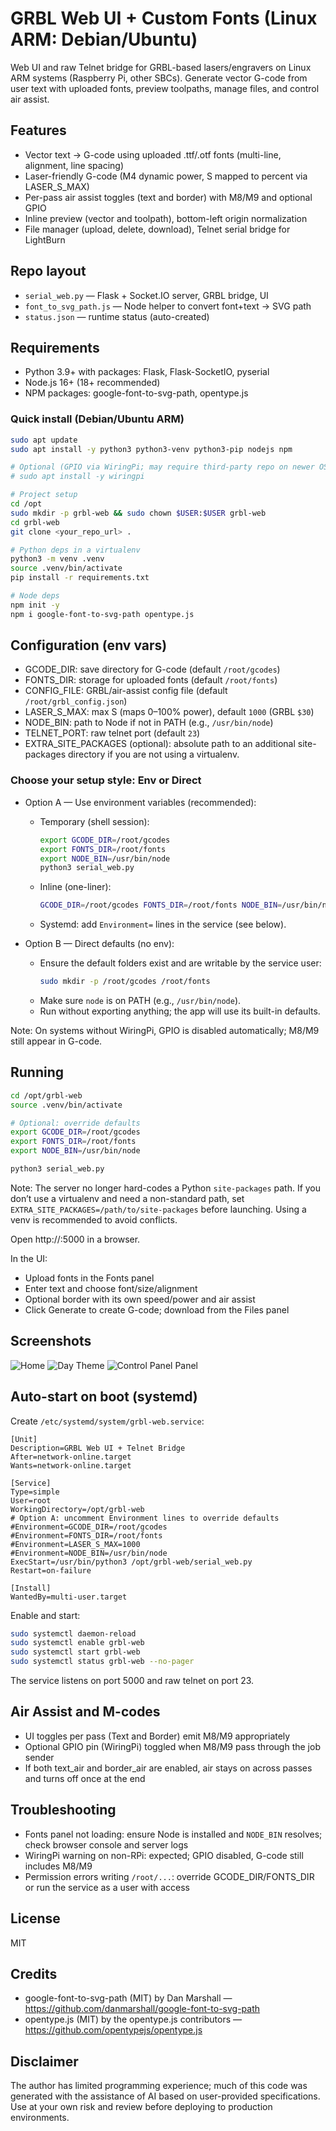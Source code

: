 # GRBL Web UI + Custom Fonts (Linux ARM: Debian/Ubuntu)

Web UI and raw Telnet bridge for GRBL-based lasers/engravers on Linux ARM systems (Raspberry Pi, other SBCs). Generate vector G-code from user text with uploaded fonts, preview toolpaths, manage files, and control air assist.

## Features
- Vector text → G-code using uploaded .ttf/.otf fonts (multi-line, alignment, line spacing)
- Laser-friendly G-code (M4 dynamic power, S mapped to percent via LASER_S_MAX)
- Per-pass air assist toggles (text and border) with M8/M9 and optional GPIO
- Inline preview (vector and toolpath), bottom-left origin normalization
- File manager (upload, delete, download), Telnet serial bridge for LightBurn

## Repo layout
- `serial_web.py` — Flask + Socket.IO server, GRBL bridge, UI
- `font_to_svg_path.js` — Node helper to convert font+text → SVG path
- `status.json` — runtime status (auto-created)

## Requirements
- Python 3.9+ with packages: Flask, Flask-SocketIO, pyserial
- Node.js 16+ (18+ recommended)
- NPM packages: google-font-to-svg-path, opentype.js

### Quick install (Debian/Ubuntu ARM)
```bash
sudo apt update
sudo apt install -y python3 python3-venv python3-pip nodejs npm

# Optional (GPIO via WiringPi; may require third-party repo on newer OS):
# sudo apt install -y wiringpi

# Project setup
cd /opt
sudo mkdir -p grbl-web && sudo chown $USER:$USER grbl-web
cd grbl-web
git clone <your_repo_url> .

# Python deps in a virtualenv
python3 -m venv .venv
source .venv/bin/activate
pip install -r requirements.txt

# Node deps
npm init -y
npm i google-font-to-svg-path opentype.js
```

## Configuration (env vars)
- GCODE_DIR: save directory for G-code (default `/root/gcodes`)
- FONTS_DIR: storage for uploaded fonts (default `/root/fonts`)
- CONFIG_FILE: GRBL/air-assist config file (default `/root/grbl_config.json`)
- LASER_S_MAX: max S (maps 0–100% power), default `1000` (GRBL `$30`)
- NODE_BIN: path to Node if not in PATH (e.g., `/usr/bin/node`)
- TELNET_PORT: raw telnet port (default `23`)
- EXTRA_SITE_PACKAGES (optional): absolute path to an additional site-packages directory if you are not using a virtualenv.

### Choose your setup style: Env or Direct
- Option A — Use environment variables (recommended):
	- Temporary (shell session):
		```bash
		export GCODE_DIR=/root/gcodes
		export FONTS_DIR=/root/fonts
		export NODE_BIN=/usr/bin/node
		python3 serial_web.py
		```
	- Inline (one-liner):
		```bash
		GCODE_DIR=/root/gcodes FONTS_DIR=/root/fonts NODE_BIN=/usr/bin/node python3 serial_web.py
		```
	- Systemd: add `Environment=` lines in the service (see below).

- Option B — Direct defaults (no env):
	- Ensure the default folders exist and are writable by the service user:
		```bash
		sudo mkdir -p /root/gcodes /root/fonts
		```
	- Make sure `node` is on PATH (e.g., `/usr/bin/node`).
	- Run without exporting anything; the app will use its built-in defaults.

Note: On systems without WiringPi, GPIO is disabled automatically; M8/M9 still appear in G-code.

## Running
```bash
cd /opt/grbl-web
source .venv/bin/activate

# Optional: override defaults
export GCODE_DIR=/root/gcodes
export FONTS_DIR=/root/fonts
export NODE_BIN=/usr/bin/node

python3 serial_web.py
```

Note: The server no longer hard-codes a Python `site-packages` path. If you don’t use a virtualenv and need a non-standard path, set `EXTRA_SITE_PACKAGES=/path/to/site-packages` before launching. Using a venv is recommended to avoid conflicts.

Open http://<device-ip>:5000 in a browser.

In the UI:
- Upload fonts in the Fonts panel
- Enter text and choose font/size/alignment
- Optional border with its own speed/power and air assist
- Click Generate to create G-code; download from the Files panel

## Screenshots
![Home](docs/screenshots/home.png)
![Day Theme](docs/screenshots/day.png)
![Control Panel Panel](docs/screenshots/controls.png)

## Auto-start on boot (systemd)
Create `/etc/systemd/system/grbl-web.service`:

```
[Unit]
Description=GRBL Web UI + Telnet Bridge
After=network-online.target
Wants=network-online.target

[Service]
Type=simple
User=root
WorkingDirectory=/opt/grbl-web
# Option A: uncomment Environment lines to override defaults
#Environment=GCODE_DIR=/root/gcodes
#Environment=FONTS_DIR=/root/fonts
#Environment=LASER_S_MAX=1000
#Environment=NODE_BIN=/usr/bin/node
ExecStart=/usr/bin/python3 /opt/grbl-web/serial_web.py
Restart=on-failure

[Install]
WantedBy=multi-user.target
```

Enable and start:

```bash
sudo systemctl daemon-reload
sudo systemctl enable grbl-web
sudo systemctl start grbl-web
sudo systemctl status grbl-web --no-pager
```

The service listens on port 5000 and raw telnet on port 23.

## Air Assist and M-codes
- UI toggles per pass (Text and Border) emit M8/M9 appropriately
- Optional GPIO pin (WiringPi) toggled when M8/M9 pass through the job sender
- If both text_air and border_air are enabled, air stays on across passes and turns off once at the end

## Troubleshooting
- Fonts panel not loading: ensure Node is installed and `NODE_BIN` resolves; check browser console and server logs
- WiringPi warning on non-RPi: expected; GPIO disabled, G-code still includes M8/M9
- Permission errors writing `/root/...`: override GCODE_DIR/FONTS_DIR or run the service as a user with access

## License
MIT

## Credits
- google-font-to-svg-path (MIT) by Dan Marshall — https://github.com/danmarshall/google-font-to-svg-path
- opentype.js (MIT) by the opentype.js contributors — https://github.com/opentypejs/opentype.js

## Disclaimer
The author has limited programming experience; much of this code was generated with the assistance of AI based on user-provided specifications. Use at your own risk and review before deploying to production environments.


